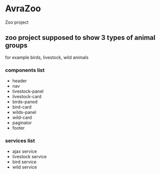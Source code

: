 # AvraZoo

Zoo project

## zoo project supposed to show 3 types of animal groups 

for example birds, livestock, wild animals

### components list

* header
* nav
* livestock-panel
* livestock-card
* birds-paned
* bird-card
* wilds-panel
* wild-card
* paginator
* footer 

### services list

* ajax service
* livestock service
* bird service
* wild service
